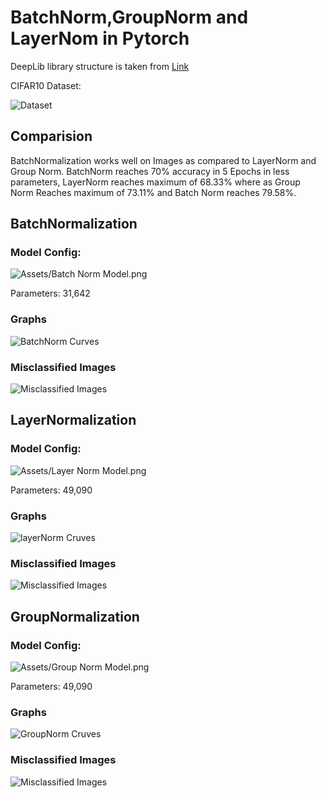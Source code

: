 # BatchNorm,GroupNorm and LayerNom in Pytorch

DeepLib library structure is taken from [Link](https://github.com/parrotletml/era_session_seven/tree/main/mnist)

CIFAR10 Dataset:

![Dataset](https://github.com/KillerStrike17/BatchNorm-GroupNorm-and-LayerNom-in-Pytorch/blob/main/Assets/dataset.png?raw=true)

## Comparision

BatchNormalization works well on Images as compared to LayerNorm and Group Norm. BatchNorm reaches 70% accuracy in 5 Epochs in less parameters, LayerNorm reaches maximum of 68.33% where as Group Norm Reaches maximum of 73.11% and Batch Norm reaches 79.58%.

## BatchNormalization

### Model Config:

![Assets/Batch Norm Model.png](https://github.com/KillerStrike17/BatchNorm-GroupNorm-and-LayerNom-in-Pytorch/blob/main/Assets/Batch%20Norm%20Model.png?raw=true)

Parameters: 31,642

### Graphs

![BatchNorm Curves](https://github.com/KillerStrike17/BatchNorm-GroupNorm-and-LayerNom-in-Pytorch/blob/main/Assets/curves%20batchnorm.png?raw=true)

### Misclassified Images

![Misclassified Images](https://github.com/KillerStrike17/BatchNorm-GroupNorm-and-LayerNom-in-Pytorch/blob/main/Assets/misclassified%20batchnorm.png?raw=true)

## LayerNormalization

### Model Config:

![Assets/Layer Norm Model.png](https://github.com/KillerStrike17/BatchNorm-GroupNorm-and-LayerNom-in-Pytorch/blob/main/Assets/Layer%20Norm%20Model.png?raw=true)

Parameters: 49,090

### Graphs

![layerNorm Cruves](https://github.com/KillerStrike17/BatchNorm-GroupNorm-and-LayerNom-in-Pytorch/blob/main/Assets/curves%20layernorm.png?raw=true)

### Misclassified Images

![Misclassified Images](https://github.com/KillerStrike17/BatchNorm-GroupNorm-and-LayerNom-in-Pytorch/blob/main/Assets/misclassified%20layernorm.png?raw=true)

## GroupNormalization

### Model Config:

![Assets/Group Norm Model.png](https://github.com/KillerStrike17/BatchNorm-GroupNorm-and-LayerNom-in-Pytorch/blob/main/Assets/Batch%20Norm%20Model.png?raw=true)

Parameters: 49,090

### Graphs

![GroupNorm Cruves](https://github.com/KillerStrike17/BatchNorm-GroupNorm-and-LayerNom-in-Pytorch/blob/main/Assets/curves%20groupnorm.png?raw=true)

### Misclassified Images

![Misclassified Images](https://github.com/KillerStrike17/BatchNorm-GroupNorm-and-LayerNom-in-Pytorch/blob/main/Assets/misclassified%20groupnorm.png?raw=true)
